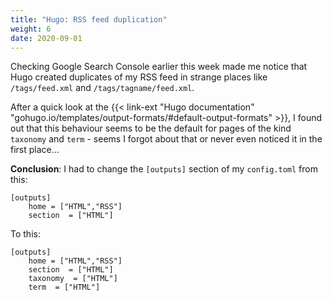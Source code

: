 ```yaml
---
title: "Hugo: RSS feed duplication"
weight: 6
date: 2020-09-01
---
```


Checking Google Search Console earlier this week made me notice that Hugo created duplicates of my RSS feed in strange places like `/tags/feed.xml` and `/tags/tagname/feed.xml`.

After a quick look at the {{< link-ext "Hugo documentation" "gohugo.io/templates/output-formats/#default-output-formats" >}}, I found out that this behaviour seems to be the default for pages of the kind `taxonomy` and `term` - seems I forgot about that or never even noticed it in the first place...

**Conclusion**: I had to change the `[outputs]` section of my `config.toml` from this:

```
[outputs]
    home = ["HTML","RSS"]
    section  = ["HTML"]
```

To this:

```
[outputs]
    home = ["HTML","RSS"]
    section  = ["HTML"]
    taxonomy  = ["HTML"]
    term  = ["HTML"]
```